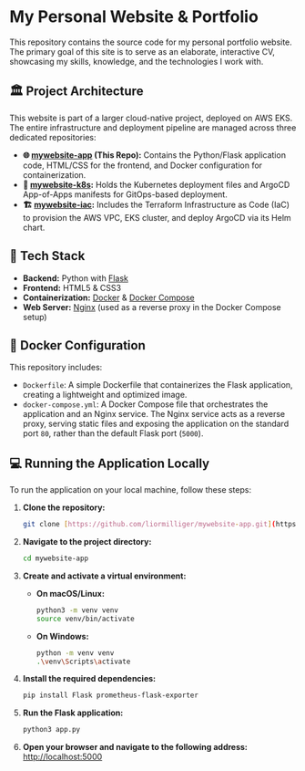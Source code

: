 # My Personal Website & Portfolio

This repository contains the source code for my personal portfolio website. The primary goal of this site is to serve as an elaborate, interactive CV, showcasing my skills, knowledge, and the technologies I work with.

## 🏛️ Project Architecture

This website is part of a larger cloud-native project, deployed on AWS EKS. The entire infrastructure and deployment pipeline are managed across three dedicated repositories:

-   **🌐 [mywebsite-app](https://github.com/liormilliger/mywebsite-app.git) (This Repo):** Contains the Python/Flask application code, HTML/CSS for the frontend, and Docker configuration for containerization.
-   **🔧 [mywebsite-k8s](https://github.com/liormilliger/mywebsite-k8s.git):** Holds the Kubernetes deployment files and ArgoCD App-of-Apps manifests for GitOps-based deployment.
-   **🏗️ [mywebsite-iac](https://github.com/liormilliger/mywebsite-iac.git):** Includes the Terraform Infrastructure as Code (IaC) to provision the AWS VPC, EKS cluster, and deploy ArgoCD via its Helm chart.

## 🚀 Tech Stack

-   **Backend:** Python with [Flask](https://flask.palletsprojects.com/en/2.2.x/)
-   **Frontend:** HTML5 & CSS3
-   **Containerization:** [Docker](https://www.docker.com/) & [Docker Compose](https://docs.docker.com/compose/)
-   **Web Server:** [Nginx](https://www.nginx.com/) (used as a reverse proxy in the Docker Compose setup)

## 🐳 Docker Configuration

This repository includes:

-   `Dockerfile`: A simple Dockerfile that containerizes the Flask application, creating a lightweight and optimized image.
-   `docker-compose.yml`: A Docker Compose file that orchestrates the application and an Nginx service. The Nginx service acts as a reverse proxy, serving static files and exposing the application on the standard port `80`, rather than the default Flask port (`5000`).

## 💻 Running the Application Locally

To run the application on your local machine, follow these steps:

1.  **Clone the repository:**
    ```bash
    git clone [https://github.com/liormilliger/mywebsite-app.git](https://github.com/liormilliger/mywebsite-app.git)
    ```

2.  **Navigate to the project directory:**
    ```bash
    cd mywebsite-app
    ```

3.  **Create and activate a virtual environment:**
    * **On macOS/Linux:**
        ```bash
        python3 -m venv venv
        source venv/bin/activate
        ```
    * **On Windows:**
        ```bash
        python -m venv venv
        .\venv\Scripts\activate
        ```

4.  **Install the required dependencies:**
    ```bash
    pip install Flask prometheus-flask-exporter
    ```

5.  **Run the Flask application:**
    ```bash
    python3 app.py
    ```

6.  **Open your browser and navigate to the following address:**
    [http://localhost:5000](http://localhost:5000)

